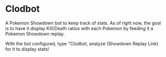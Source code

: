 # Clodbot
A Pokemon Showdown bot to keep track of stats.
As of right now, the goal is to have it display Kill/Death ratios with each Pokemon by feeding it a Pokemon Showdown replay.

With the bot configured, type "Clodbot, analyze (Showdown Replay Link) for it to display stats!
